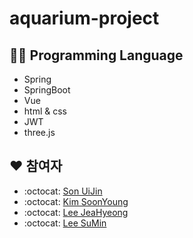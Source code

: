 # aquarium-project

## 👨‍💻 Programming Language
- Spring
- SpringBoot
- Vue
- html & css
- JWT
- three.js

## ❤️ 참여자
- :octocat: [Son UiJin](https://github.com/uijinson) 
- :octocat: [Kim SoonYoung](https://github.com/KIM-SOONYOUNG) 
- :octocat: [Lee JeaHyeong](https://github.com/thgilnoomelody) 
- :octocat: [Lee SuMin](https://github.com/leeSM00) 
